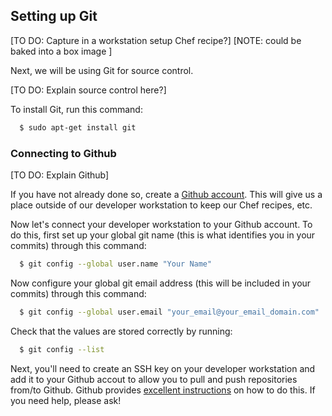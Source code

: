 ## Setting up Git

[TO DO: Capture in a workstation setup Chef recipe?]
[NOTE: could be baked into a box image ]

Next, we will be using Git for source control.

[TO DO: Explain source control here?]

To install Git, run this command:

```bash
  $ sudo apt-get install git
```

### Connecting to Github

[TO DO: Explain Github]

If you have not already done so, create a [Github account](https://github.com/).  This will give us a place outside of our developer workstation to keep our Chef recipes, etc.

Now let's connect your developer workstation to your Github account.  To do this, first set up your global git name (this is what identifies you in your commits) through this command:

```bash
  $ git config --global user.name "Your Name"
```

Now configure your global git email address (this will be included in your commits) through this command:

```bash
  $ git config --global user.email "your_email@your_email_domain.com"
```

Check that the values are stored correctly by running:

```bash
  $ git config --list
```

Next, you'll need to create an SSH key on your developer workstation and add it to your Github accout to allow you to pull and push repositories from/to Github.  Github provides [excellent instructions](https://help.github.com/articles/generating-ssh-keys/) on how to do this.  If you need help, please ask!
   
